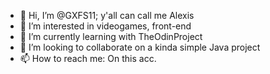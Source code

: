 - 👋 Hi, I’m @GXFS11; y'all can call me Alexis
- 👀 I’m interested in videogames, front-end
- 🌱 I’m currently learning with TheOdinProject
- 💞️ I’m looking to collaborate on a kinda simple Java project
- 📫 How to reach me: On this acc.

<!---
GXFS11/GXFS11 is a ✨ special ✨ repository because its `README.md` (this file) appears on your GitHub profile.
You can click the Preview link to take a look at your changes.
--->
